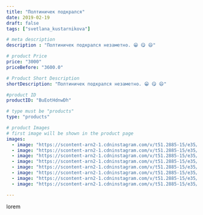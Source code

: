```yaml
---
title: "Полтиничек подкрался"
date: 2019-02-19
draft: false
tags: ["svetlana_kustarnikova"]

# meta description
description : "Полтиничек подкрался незаметно. 😁 😋 😄"

# product Price
price: "3000"
priceBefore: "3600.0"

# Product Short Description
shortDescription: "Полтиничек подкрался незаметно. 😁 😋 😄"

#product ID
productID: "BuEotHdnwDh"

# type must be "products"
type: "products"

# product Images
# first image will be shown in the product page
images:
  - image: "https://scontent-arn2-1.cdninstagram.com/v/t51.2885-15/e35/51732509_627811944342503_7822031799420339338_n.jpg?tp=1&_nc_ht=scontent-arn2-1.cdninstagram.com&_nc_cat=111&_nc_ohc=qNQKc6vCEIUAX-7oM90&ccb=7-4&oh=ce7f0fbea9260b0d590b70f29f7bdba9&oe=6084828C&ig_cache_key=MTk4Mjg4ODc1NDE4MTc4Mjc2MQ%3D%3D.2-ccb7-4"
  - image: "https://scontent-arn2-1.cdninstagram.com/v/t51.2885-15/e35/51803950_2265565613501911_5240596488227952021_n.jpg?tp=1&_nc_ht=scontent-arn2-1.cdninstagram.com&_nc_cat=107&_nc_ohc=kSJ-qEwsf_AAX_ZPJYQ&ccb=7-4&oh=5cd46dbe0be9065546fbb555fb9c2794&oe=6084BDF4&ig_cache_key=MTk4Mjg4ODc1NDE0ODIxMTk4MQ%3D%3D.2-ccb7-4"
  - image: "https://scontent-arn2-1.cdninstagram.com/v/t51.2885-15/e35/52014141_1061970964004838_8814920105059791930_n.jpg?tp=1&_nc_ht=scontent-arn2-1.cdninstagram.com&_nc_cat=106&_nc_ohc=GBDX8lPnfQsAX9xl1AB&ccb=7-4&oh=74f24452dc649799fc6e70890845858c&oe=60847B99&ig_cache_key=MTk4Mjg4ODc1NDE2NDg0NjExNg%3D%3D.2-ccb7-4"
  - image: "https://scontent-arn2-1.cdninstagram.com/v/t51.2885-15/e35/52665261_1192998500874614_5963655158708581772_n.jpg?tp=1&_nc_ht=scontent-arn2-1.cdninstagram.com&_nc_cat=102&_nc_ohc=52Dx3qYJRGUAX_wLeZK&ccb=7-4&oh=44512db4a6d4cd1ff9381e6adfa17271&oe=60821EC9&ig_cache_key=MTk4Mjg4ODc1NDE2NDkxMTE0Mg%3D%3D.2-ccb7-4"
  - image: "https://scontent-arn2-1.cdninstagram.com/v/t51.2885-15/e35/51800012_285986892069526_444363496215209495_n.jpg?tp=1&_nc_ht=scontent-arn2-1.cdninstagram.com&_nc_cat=110&_nc_ohc=gVlCFzKsK-QAX8JPW-M&ccb=7-4&oh=1c8d15783d5aeb4845236f3546466247&oe=6081AA96&ig_cache_key=MTk4Mjg4ODc1NDE1NjYyNDY4OQ%3D%3D.2-ccb7-4"
  - image: "https://scontent-arn2-1.cdninstagram.com/v/t51.2885-15/e35/50839982_1998897420180121_5511850263234913085_n.jpg?tp=1&_nc_ht=scontent-arn2-1.cdninstagram.com&_nc_cat=101&_nc_ohc=Ac41zoU4RXIAX9cPwpT&ccb=7-4&oh=f6b8ff088ed26bbddd418d5f4d1b118c&oe=60832987&ig_cache_key=MTk4Mjg4ODc1NDE4OTk2MTU4MQ%3D%3D.2-ccb7-4"
  - image: "https://scontent-arn2-1.cdninstagram.com/v/t51.2885-15/e35/51084272_371169673722047_497752517231784406_n.jpg?tp=1&_nc_ht=scontent-arn2-1.cdninstagram.com&_nc_cat=111&_nc_ohc=iZ4tRNcylaEAX9JokoY&ccb=7-4&oh=a6a021cc9504f554658c056b17d272e1&oe=60830731&ig_cache_key=MTk4Mjg4ODc1NDE5MDA3OTIwMw%3D%3D.2-ccb7-4"
  - image: "https://scontent-arn2-1.cdninstagram.com/v/t51.2885-15/e35/50977153_1010747672449218_9190599873819323488_n.jpg?tp=1&_nc_ht=scontent-arn2-1.cdninstagram.com&_nc_cat=106&_nc_ohc=rfx7cOm5Gv4AX_HEOCf&ccb=7-4&oh=b658fad6fb899e3bf7b84a3520c251cf&oe=60819725&ig_cache_key=MTk4Mjg4ODc1NDE3MzIxNjg5OQ%3D%3D.2-ccb7-4"

---
```

lorem
